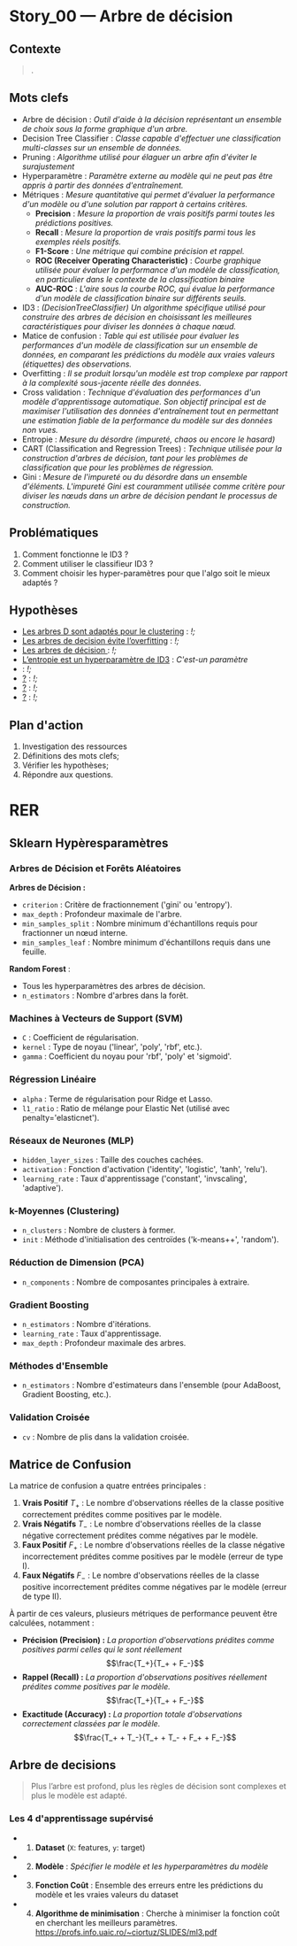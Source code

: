 <link rel="stylesheet" href="../../../stylesheet.css">

# Story_00 — Arbre de décision

## Contexte
> .

## Mots clefs
- <def-of>Arbre de décision</def-of> : *Outil d'aide à la décision représentant un ensemble de choix sous la forme graphique d'un arbre.*
- <def-of>Decision Tree Classifier</def-of> : *Classe capable d'effectuer une classification multi-classes sur un ensemble de données.*
- <def-of>Pruning</def-of> : *Algorithme utilisé pour élaguer un arbre afin d'éviter le surajustement*
- <def-of>Hyperparamètre</def-of> : *Paramètre externe au modèle qui ne peut pas être appris à partir des données d'entraînement.*
- <def-of>Métriques</def-of> : *Mesure quantitative qui permet d'évaluer la performance d'un modèle ou d'une solution par rapport à certains critères.*
    - **Precision** : *Mesure la proportion de vrais positifs parmi toutes les prédictions positives.*
    - **Recall** : *Mesure la proportion de vrais positifs parmi tous les exemples réels positifs.*
    - **F1-Score** : *Une métrique qui combine précision et rappel.*
    - **ROC (Receiver Operating Characteristic)** : *Courbe graphique utilisée pour évaluer la performance d'un modèle de classification, en particulier dans le contexte de la classification binaire*
    - **AUC-ROC** : *L'aire sous la courbe ROC, qui évalue la performance d'un modèle de classification binaire sur différents seuils.*
- <def-of>ID3</def-of> : *(DecisionTreeClassifier) Un algorithme spécifique utilisé pour construire des arbres de décision en choisissant les meilleures caractéristiques pour diviser les données à chaque nœud.*
- <def-of>Matice de confusion</def-of> : *Table qui est utilisée pour évaluer les performances d'un modèle de classification sur un ensemble de données, en comparant les prédictions du modèle aux vraies valeurs (étiquettes) des observations.*
- <def-of>Overfitting</def-of> : *Il se produit lorsqu'un modèle est trop complexe par rapport à la complexité sous-jacente réelle des données.*
- <def-of>Cross validation</def-of> : *Technique d'évaluation des performances d'un modèle d'apprentissage automatique. Son objectif principal est de maximiser l'utilisation des données d'entraînement tout en permettant une estimation fiable de la performance du modèle sur des données non vues.*
- <def-of>Entropie</def-of> : *Mesure du désordre (impureté, chaos ou encore le hasard)*
- <def-of>CART (Classification and Regression Trees)</def-of> : *Technique utilisée pour la construction d'arbres de décision, tant pour les problèmes de classification que pour les problèmes de régression.*
- <def-of>Gini</def-of> : *Mesure de l'impureté ou du désordre dans un ensemble d'éléments. L'impureté Gini est couramment utilisée comme critère pour diviser les nœuds dans un arbre de décision pendant le processus de construction.*

## Problématiques
1. Comment fonctionne le ID3 ?
1. Comment utiliser le classifieur ID3 ?
1. Comment choisir les hyper-paramètres pour que l'algo soit le mieux adaptés ?

## Hypothèses
- <u>Les arbres D sont adaptés pour le clustering</u> <h-t/> : *!;*
- <u>Les arbres de decision évite l’overfitting</u> <h-t/> : *!;*
- <u>Les arbres de décision </u> <h-t/> : *!;*
- <u>L’entropie est un hyperparamètre de ID3</u> <h-f/> : *C'est-un paramètre*
- <u></u> <h-t/> : *!;*
- <u>?</u> <h-t/> : *!;*
- <u>?</u> <h-t/> : *!;*
- <u>?</u> <h-t/> : *!;*

## Plan d'action
1. Investigation des ressources
6. Définitions des mots clefs;
7. Vérifier les hypothèses;
8. Répondre aux questions.

# RER

## Sklearn Hypèresparamètres

### Arbres de Décision et Forêts Aléatoires

**Arbres de Décision :**
- `criterion` : Critère de fractionnement ('gini' ou 'entropy').
- `max_depth` : Profondeur maximale de l'arbre.
- `min_samples_split` : Nombre minimum d'échantillons requis pour fractionner un nœud interne.
- `min_samples_leaf` : Nombre minimum d'échantillons requis dans une feuille.

**Random Forest** :
- Tous les hyperparamètres des arbres de décision.
- `n_estimators` : Nombre d'arbres dans la forêt.

### Machines à Vecteurs de Support (SVM)
- `C` : Coefficient de régularisation.
- `kernel` : Type de noyau ('linear', 'poly', 'rbf', etc.).
- `gamma` : Coefficient du noyau pour 'rbf', 'poly' et 'sigmoid'.

### Régression Linéaire
- `alpha` : Terme de régularisation pour Ridge et Lasso.
- `l1_ratio` : Ratio de mélange pour Elastic Net (utilisé avec penalty='elasticnet').

### Réseaux de Neurones (MLP)
- `hidden_layer_sizes` : Taille des couches cachées.
- `activation` : Fonction d'activation ('identity', 'logistic', 'tanh', 'relu').
- `learning_rate` : Taux d'apprentissage ('constant', 'invscaling', 'adaptive').

### k-Moyennes (Clustering)
- `n_clusters` : Nombre de clusters à former.
- `init` : Méthode d'initialisation des centroïdes ('k-means++', 'random').

### Réduction de Dimension (PCA)
- `n_components` : Nombre de composantes principales à extraire.

### Gradient Boosting
- `n_estimators` : Nombre d'itérations.
- `learning_rate` : Taux d'apprentissage.
- `max_depth` : Profondeur maximale des arbres.

### Méthodes d'Ensemble
- `n_estimators` : Nombre d'estimateurs dans l'ensemble (pour AdaBoost, Gradient Boosting, etc.).

### Validation Croisée
- `cv` : Nombre de plis dans la validation croisée.


## Matrice de Confusion

La matrice de confusion a quatre entrées principales :
1. **Vrais Positif** $T_+$ : Le nombre d'observations réelles de la classe positive correctement prédites comme positives par le modèle.
1. **Vrais Négatifs** $T_-$ : Le nombre d'observations réelles de la classe négative correctement prédites comme négatives par le modèle.
1. **Faux Positif** $F_+$ : Le nombre d'observations réelles de la classe négative incorrectement prédites comme positives par le modèle (erreur de type I).
1. **Faux Négatifs** $F_-$ : Le nombre d'observations réelles de la classe positive incorrectement prédites comme négatives par le modèle (erreur de type II).

À partir de ces valeurs, plusieurs métriques de performance peuvent être calculées, notamment :
- **Précision (Precision) :** *La proportion d'observations prédites comme positives parmi celles qui le sont réellement* $$\frac{T_+}{T_+ + F_-}$$
- **Rappel (Recall) :** *La proportion d'observations positives réellement prédites comme positives par le modèle.* $$\frac{T_+}{T_+ + F_-}$$
- **Exactitude (Accuracy) :** *La proportion totale d'observations correctement classées par le modèle.* $$\frac{T_+ + T_-}{T_+ + T_- + F_+ + F_-}$$

## Arbre de decisions
> Plus l’arbre est profond, plus les règles de décision sont complexes et plus le modèle est adapté.

### Les 4 d'apprentissage supérvisé
- 1. **Dataset** (`X`: features, `y`: target)
- 2. **Modèle** : *Spécifier le modèle et les hyperparamètres du modèle*
- 3. **Fonction Coût** : Ensemble des erreurs entre les prédictions du modèle et les vraies valeurs du dataset
- 4. **Algorithme de minimisation** : Cherche à minimiser la fonction coût en cherchant les meilleurs paramètres.
https://profs.info.uaic.ro/~ciortuz/SLIDES/ml3.pdf